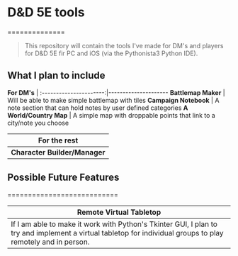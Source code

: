 # D&D 5E tools
==============

>This repository will contain the tools I've made for DM's and players for D&D 5E fir PC and iOS (via the Pythonista3 Python IDE).

## What I plan to include

**For DM's**            |
:----------------------:|---------------------
**Battlemap Maker**     | Will be able to make simple battlemap with tiles
**Campaign Notebook**   | A note section that can hold notes by user defined categories
**A World/Country Map** | A simple map with droppable points that link to a city/note you choose

**For the rest**              |
:----------------------------:|
**Character Builder/Manager** | Can Build and manage your character using the program


## Possible Future Features
===========================

**Remote Virtual Tabletop** |
----------------------------|
If I am able to make it work with Python's Tkinter GUI, I plan to try and implement a virtual tabletop for individual groups to play remotely and in person. |


